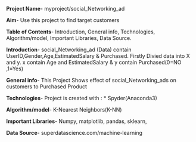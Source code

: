 **Project Name**- 
   myproject/social_Networking_ad

**Aim**-
   Use this project to find target customers 
 
**Table of Contents**-
     Introduction,
     General info,
     Technologies,
     Algorithm/model,
     Important Libraries,
     Data Source.
        

**Introduction**-
       social_Networking_ad (Data) contain UserID,Gender,Age,EstimatedSalary & Purchased.
   Firstly Divied data into X and y.
   x contain Age and EstimatedSalary & y contain Purchased(0=NO ,1=Yes) 

**General info**-
  This  Project Shows effect of social_Networking_ads on customers to Purchased Product 

**Technologies**-
  Project is created with : 
                        * Spyder(Anaconda3)

**Algorithm/model**-
           K-Nearest Neighbors(K-NN)

**Important Libraries**-
          Numpy,
          matplotlib,
          pandas,
          sklearn,

**Data Source**-
         superdatascience.com/machine-learning
